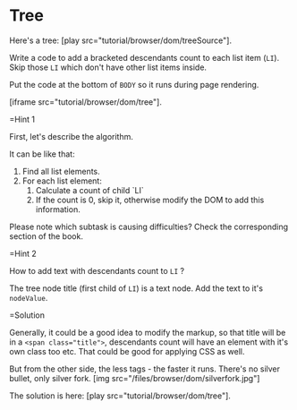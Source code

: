 
# Tree 

Here's a tree: [play src="tutorial/browser/dom/treeSource"]. 

Write a code to add a bracketed descendants count to each list item (`LI`). Skip those `LI` which don't have other list items inside.

Put the code at the bottom of `BODY` so it runs during page rendering.

[iframe src="tutorial/browser/dom/tree"]. 

=Hint 1

First, let's describe the algorithm.

It can be like that:
<ol>
<li>Find all list elements.</li>
<li>For each list element:
<ol>
<li>Calculate a count of child `LI`</li>
<li>If the count is 0, skip it, otherwise modify the DOM to add this information.</li></ol>
</li>
</ol>

Please note which subtask is causing difficulties? Check the corresponding section of the book.


=Hint 2

How to add text with descendants count to `LI` ?

The tree node title (first child of `LI`) is a text node. Add the text to it's `nodeValue`.

=Solution

Generally, it could be a good idea to modify the markup, so that title will be in a <code>&lt;span class="title"&gt;</code>, descendants count will have an element with it's own class too etc. That could be good for applying CSS as well.

But from the other side, the less tags - the faster it runs. There's no silver bullet, only silver fork.
[img src="/files/browser/dom/silverfork.jpg"]

The solution is here: [play src="tutorial/browser/dom/tree"]. 



